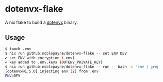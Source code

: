 # dotenvx-flake
A nix flake to build a [dotenvx](https://github.com/dotenvx/dotenvx) binary.
## Usage
```bash
$ touch .env
$ nix run github:noblepayne/dotenvx-flake -- set ENV DEV            
✔ set ENV with encryption (.env)
✔ key added to .env.keys (DOTENV_PRIVATE_KEY)
$ nix run github:noblepayne/dotenvx-flake -- run -- bash -c 'env | grep ^ENV'
[dotenvx@1.5.0] injecting env (2) from .env
ENV=DEV
```
